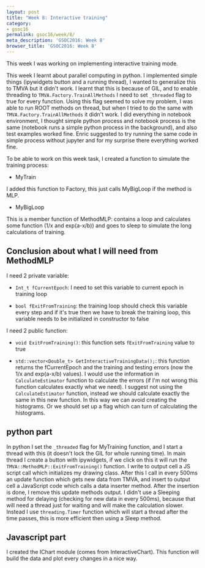 ```yaml
---
layout: post
title: "Week 8: Interactive training"
category:
- gsoc16
permalink: gsoc16/week/8/
meta_description: 'GSOC2016: Week 8'
browser_title: 'GSOC2016: Week 8'
---
```



This week I was working on implementing interactive training mode.


This week I learnt about parallel computing in python. I implemented simple things (ipywidgets button and a running thread),  I wanted to generalize this to TMVA but it
didn't work. I learnt that this is because of GIL, and to enable threading to `TMVA.Factory.TrainAllMethods` I need to set `_threaded` flag to true for every function. Using
this flag seemed to solve my problem, I was able to run ROOT methods on thread, but when I tried to do the same with `TMVA.Factory.TrainAllMethods` it didn't work. I did everything in notebook environment, I thought simple python process and notebook process is the same (notebook runs a simple python process in the background), and also test examples worked fine. Enric suggested to try running the same code in simple process without jupyter and for my surprise there everything worked fine.

To be able to work on this week task, I created a function to simulate the training process:

* MyTrain

I added this function to Factory, this just calls MyBigLoop if the method is MLP.

* MyBigLoop

This is a member function of MethodMLP: contains a loop and calculates some function (1/x and exp(a-x/b)) and goes to sleep to simulate the long calculations of training.

## Conclusion about what I will need from MethodMLP
I need 2 private variable:

* `Int_t fCurrentEpoch`: I need to set this variable to current epoch in training loop

* `bool fExitFromTraining`: the training loop should check this variable every step and if it's true then we have to break the training loop, this variable needs to be initialized in constructor to false

I need 2 public function:

* `void ExitFromTraining()`: this function sets `fExitFromTraining` value to true

* `std::vector<Double_t> GetInteractiveTrainingData();`: this function returns the fCurrentEpoch and the training and testing errors (now the 1/x and exp(a-x/b) values). I would use the information in `CalculateEstimator` function to calculate
the errors (if I'm not wrong this function calculates exactly what we need). I suggest not using the `CalculateEstimator` function, instead we should calculate exactly the same in this new function. In this way we
can avoid creating the histograms. Or we should set up a flag which can turn of calculating the histograms.


## python part
In python I set the `_threaded` flag for MyTraining function, and I start a thread with this (it doesn't lock the GIL for whole running time). In main thread I create a button with ipywidgets, if we click on this it will run the `TMVA::MethodMLP::ExitFromTraining()` function. I write to output cell a JS script call which initializes my drawing class. After this I call in every 500ms an update function which gets new data from TMVA, and insert
to output cell a JavaScript code which calls a data inserter method. After the insertion is done, I remove this update methods output. I didn't use a Sleeping method for delaying (checking for new data in every 500ms), because that will need a thread
just for waiting and will make the calculation slower. Instead I use  `threading.Timer` function which will start a thread after the time passes, this is more efficient then using a Sleep method.


## Javascript part
I created the IChart module (comes from InteractiveChart). This function will build the data and plot every changes in a nice way.
